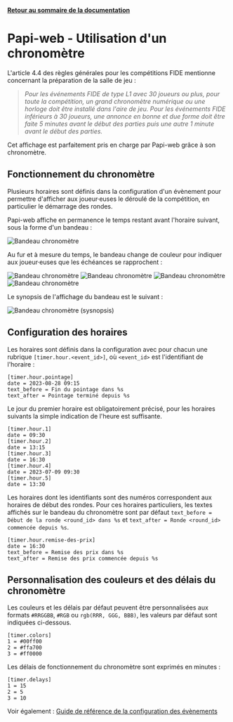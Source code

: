 **[Retour au sommaire de la documentation](../README.md)**

# Papi-web - Utilisation d'un chronomètre

L'article 4.4 des règles générales pour les compétitions FIDE mentionne concernant la préparation de la salle de jeu :

> _Pour les événements FIDE de type L1 avec 30 joueurs ou plus, pour toute la compétition, un grand chronomètre numérique ou une horloge doit être installé dans l'aire de jeu. Pour les événements FIDE inférieurs à 30 joueurs, une annonce en bonne et due forme doit être faite 5 minutes avant le début des parties puis une autre 1 minute avant le début des parties._ 

Cet affichage est parfaitement pris en charge par Papi-web grâce à son chronomètre.

## Fonctionnement du chronomètre

Plusieurs horaires sont définis dans la configuration d'un évènement pour permettre d'afficher aux joueur·euses le déroulé de la compétition, en particulier le démarrage des rondes.

Papi-web affiche en permanence le temps restant avant l'horaire suivant, sous la forme d'un bandeau :

![Bandeau chronomètre](images/timer-1.jpg)

Au fur et à mesure du temps, le bandeau change de couleur pour indiquer aux joueur·euses que les échéances se rapprochent :

![Bandeau chronomètre](images/timer-2.jpg)
![Bandeau chronomètre](images/timer-3.jpg)
![Bandeau chronomètre](images/timer-4.jpg)
![Bandeau chronomètre](images/timer-5.jpg)

Le synopsis de l'affichage du bandeau est le suivant :

![Bandeau chronomètre (sysnopsis)](images/timer-synopsis.jpg)

## Configuration des horaires

Les horaires sont définis dans la configuration avec pour chacun une rubrique `[timer.hour.<event_id>]`, où `<event_id>` est l'identifiant de l'horaire :

```
[timer.hour.pointage]
date = 2023-08-28 09:15
text_before = Fin du pointage dans %s
text_after = Pointage terminé depuis %s
```

Le jour du premier horaire est obligatoirement précisé, pour les horaires suivants la simple indication de l'heure est suffisante.

```
[timer.hour.1]
date = 09:30
[timer.hour.2]
date = 13:15
[timer.hour.3]
date = 16:30
[timer.hour.4]
date = 2023-07-09 09:30
[timer.hour.5]
date = 13:30
```

Les horaires dont les identifiants sont des numéros correspondent aux horaires de début des rondes. Pour ces horaires particuliers, les textes affichés sur le bandeau du chronomètre sont par défaut `text_before = Début de la ronde <round_id> dans %s` et `text_after = Ronde <round_id> commencée depuis %s`.

```
[timer.hour.remise-des-prix]
date = 16:30
text_before = Remise des prix dans %s
text_after = Remise des prix commencée depuis %s
```

## Personnalisation des couleurs et des délais du chronomètre

Les couleurs et les délais par défaut peuvent être personnalisées aux formats `#RRGGBB`, `#RGB` ou `rgb(RRR, GGG, BBB)`, les valeurs par défaut sont indiquées ci-dessous.


```
[timer.colors]
1 = #00ff00
2 = #ffa700
3 = #ff0000
```

Les délais de fonctionnement du chronomètre sont exprimés en minutes :

```
[timer.delays]
1 = 15
2 = 5
3 = 10
```

Voir également : [Guide de référence de la configuration des évènements](40-ref.md)

